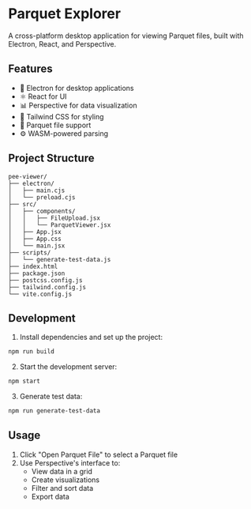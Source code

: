# Parquet Explorer

A cross-platform desktop application for viewing Parquet files, built with Electron, React, and Perspective.

## Features

- 🚀 Electron for desktop applications
- ⚛️ React for UI
- 📊 Perspective for data visualization
- 🎨 Tailwind CSS for styling
- 📁 Parquet file support
- ⚙️ WASM-powered parsing

## Project Structure

```
pee-viewer/
├── electron/
│   ├── main.cjs
│   └── preload.cjs
├── src/
│   ├── components/
│   │   ├── FileUpload.jsx
│   │   └── ParquetViewer.jsx
│   ├── App.jsx
│   ├── App.css
│   └── main.jsx
├── scripts/
│   └── generate-test-data.js
├── index.html
├── package.json
├── postcss.config.js
├── tailwind.config.js
└── vite.config.js
```

## Development

1. Install dependencies and set up the project:
```bash
npm run build
```

2. Start the development server:
```bash
npm start
```

3. Generate test data:
```bash
npm run generate-test-data
```

## Usage

1. Click "Open Parquet File" to select a Parquet file
2. Use Perspective's interface to:
   - View data in a grid
   - Create visualizations
   - Filter and sort data
   - Export data